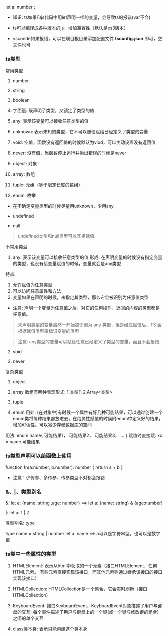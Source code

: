 <!-- 给变量a设置了number类型，这里的a只能接受number类型的值 -->
let a: number ;

* 知识: ts如果和js代码中用let声明一样的变量，会导致ts的报错(var不会)
* ts可以编译成各种版本的js，增加兼容性（默认是es3版本）

* vsconde如果报错，可以在项目根目录添加配置文件 **tsconfig.json** 即可，空文件也可


### ts类型
常用类型
1. number
2. string
3. boolean

4. 字面量: 既声明了类型，又锁定了类型的值

5. any: 表示该变量可以接收任意类型的值
6. unknown: 表示未知的类型，它不可以随便赋给已经定义了类型的变量
7. void: 空值，函数没有返回值的时候默认为viod，可以主动设置没有返回值
8. never: 没有值，当函数停止运行并抛出错误的时候是never
9. object: 对象 
10. array: 数组
11. tuple: 元组（等于限定长度的数组）
12. enum: 枚举


* 在不确定变量类型的时候尽量用unknown，少用any

* undefined
* null
> undefined类型和null类型可以互相赋值

不常用类型
1. any: 表示该变量可以接收任意类型的值
形成: 在声明变量的时候没有指定变量的类型，也没有给变量赋值的时候，变量就会是any类型

特点: 
  1) 允许赋值为任意类型
  2) 可以访问任意属性和方法
  3) 变量如果在声明的时候，未指定其类型，那么它会被识别为任意值类型
  
* 注意: 声明一个变量为任意值之后，对它的任何操作，返回的内容的类型都是任意值。
  
> 未声明类型的变量虽然一开始被识别为 any 类型，但是经过赋值后，TS 会根据赋值类型来标识变量的类型

> 注意: any类型的变量可以赋给任意已经定义了类型的变量，而且不会报错

2. void

3. never

复杂类型
1. object
  <!-- {} 用来指定对象中有哪些属性，多一个或少一个都不行 -->
  <!-- 语法: {属性名: 类型,属性名: 类型} -->
  <!-- 语法: {属性名: 类型,属性名: 结果1 | 结果2 } -->
  <!-- 在属性名后面加一个 ? 表示该属性可有可没有 -->

2. array
  数组有两种表现形式:
    1.类型[]
    2.Array<类型>

3. tuple
    <!-- 语法: [类型，类型....] -->

4. enum
  用处: (在对象中)有时候一个属性有好几种可能结果，可以通过创建一个enum类将每种结果都放进去，在给属性赋值的时候附enum中定义好的结果，增加可读性。可以减少存储数据库的空间 

  用法: enum name{
    可能结果1，
    可能结果2，
    可能结果3，
    ...
  }
  赋值时直接赋: xx = name.可能结果


### ts类型声明可以给函数上使用
<!--          指定参数的类型    指定返回值的类型   -->
function fn(a:number, b:number): number {
  return a + b
}
* 注意：少传参、多传参、传参类型不对都会报错

### &、|、类型别名
&: 
let a: {name: string ,age: number} ==> let a: {name: string} & {age:number}

|: 
let a: 1 | 2

类型别名: type

type name = string | number
let a: name  ==> a可以是字符串型，也可以是数字型


### ts类中一些属性的类型
1. HTMLElement: 表示从html中获取的一个元素（接口HTMLElement，任何HTML元素。 有些元素直接实现该接口，而其他元素则通过继承该接口的接口实现该接口）
   
2. HTMLCollection: HTMLCollection是一个集合，它会实时刷新（接口HTMLCollection）
  
3. KeyboardEvent: 接口KeyboardEvent，KeyboardEvent对象描述了用户与键盘的交互; 每个事件描述了用户与键盘上的一个键(或一个键与修改键的组合)之间的单个交互

4. class类本身: 表示只能创建这个类本身
